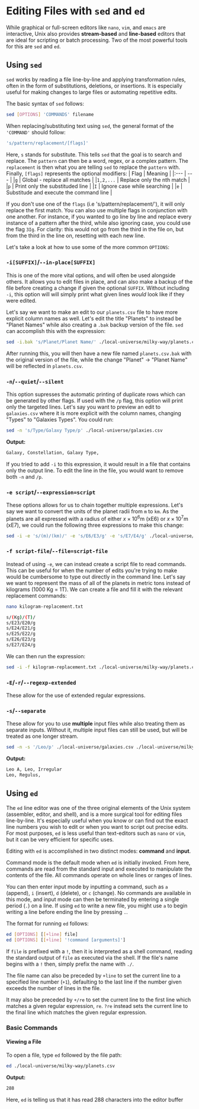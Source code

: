 # Editing Files with `sed` and `ed`
While graphical or full-screen editors like `nano`, `vim`, and `emacs` are interactive, Unix also provides **stream-based** and **line-based** editors that are ideal for scripting or batch processing. Two of the most powerful tools for this are `sed` and `ed`.
## Using `sed`
`sed` works by reading a file line-by-line and applying transformation rules, often in the form of substitutions, deletions, or insertions. It is especially useful for making changes to large files or automating repetitive edits.

The basic syntax of `sed` follows:
```bash
sed [OPTIONS] 'COMMANDS' filename
```
When replacing/substituting text using `sed`, the general format of the `'COMMAND'` should follow:
```bash
's/pattern/replacement/[flags]'
```
Here, `s` stands for substitute. This tells `sed` that the goal is to search and replace. The `pattern` can then be a word, regex, or a complex pattern. The `replacement` is then what you are telling `sed` to replace the `pattern` with. Finally, `[flags]` represents the optional modifiers:
| Flag       | Meaning                                 |
|:---        |  ---                                    |
|`g`         | Global - replace all matches            |
|`1,2,...`   | Replace only the nth match              |
|`p`         | Print only the substituded line         |
|`I`         | Ignore case while searching             |
|`e`         | Substitude and execute the command line |

If you don't use one of the `flags` (i.e 's/pattern/replacement/'), it will only replace the first match. You can also use multiple flags in conjunction with one another. For instance, if you wanted to go line by line and replace every instance of a pattern after the third, while also ignoring case, you could use the flag `3Ig`. For clarity: this would not go from the third in the file on, but from the third in the line on, resetting with each new line. 

Let's take a look at how to use some of the more common `OPTIONS`:
### `-i[SUFFIX]`/`--in-place[SUFFIX]`
This is one of the more vital options, and will often be used alongside others. It allows you to edit files in place, and can also make a backup of the file before creating a change if given the optional `SUFFIX`. Without including `-i`, this option will will simply print what given lines *would* look like if they were edited.

Let's say we want to make an edit to our `planets.csv` file to have more explicit column names as well. Let's edit the title "Planets" to instead be "Planet Names" while also creating a `.bak` backup version of the file. `sed` can accomplish this with the expression:
```bash
sed -i.bak 's/Planet/Planet Name/' ./local-universe/milky-way/planets.csv
```
After running this, you will then have a new file named `planets.csv.bak` with the original version of the file, while the change "Planet" $\to$ "Planet Name" will be reflected in `planets.csv`.
### `-n`/`--quiet`/`--silent`
This option supresses the automatic printing of duplicate rows which can be generated by other flags. If used with the `/p` flag, this option will print only the targeted lines. Let's say you want to preview an edit to `galaxies.csv` where it is more explicit with the column names, changing "Types" to "Galaxies Types". You could run:
```bash
sed -n 's/Type/Galaxy Type/p' ./local-universe/galaxies.csv
```
**Output:**
```bash
Galaxy, Constellation, Galaxy Type,
```
If you tried to add `-i` to this expression, it would result in a file that contains only the output line. To edit the line in the file, you would want to remove both `-n` and `/p`.
### `-e script`/`--expression=script`
These options allows for us to chain together multiple expressions. Let's say we want to convert the units of the planet radii from `m` to `km`. As the planets are all expressed with a radius of either $x \times 10^6$m (xE6) or $x \times 10^7$m (xE7), we could run the following three expressions to make this change:
```bash
sed -i -e 's/(m)/(km)/' -e 's/E6/E3/g' -e 's/E7/E4/g' ./local-universe/milky-way/planets.csv
```
### `-f script-file`/`--file=script-file`
Instead of using `-e`, we can instead create a script file to read commands. This can be useful for when the number of edits you're trying to make would be cumbersome to type out directly in the command line. Let's say we want to represent the mass of all of the planets in metric tons instead of kilograms (1000 Kg = 1T). We can create a file and fill it with the relevant replacement commands:
```bash
nano kilogram-replacement.txt
```
```bash
s/(Kg)/(T)/
s/E23/E20/g
s/E24/E21/g
s/E25/E22/g
s/E26/E23/g
s/E27/E24/g
```
We can then run the expression:
```bash
sed -i -f kilogram-replacement.txt ./local-universe/milky-way/planets.csv
```
### `-E`/`-r`/`--regexp-extended`
These allow for the use of extended regular expressions.

### `-s`/`--separate`
These allow for you to use **multiple** input files while also treating them as separate inputs. Without it, multiple input files can still be used, but will be treated as one longer stream.
```bash
sed -n -s '/Leo/p' ./local-universe/galaxies.csv ./local-universe/milky-way/constellations.csv
```
**Output:**
```bash
Leo A, Leo, Irregular
Leo, Regulus,
```
## Using `ed`
The `ed` line editor was one of the three original elements of the Unix system (assembler, editor, and shell), and is a more surgical tool for editing files line-by-line. It's especially useful when you know or can find out the exact line numbers you wish to edit or when you want to script out precise edits. For most purposes, `ed` is less useful than text-editors such as `nano` or `vim`, but it can be very efficient for specific uses. 

Editing with `ed` is accomplished in two distinct modes: **command** and **input**. 

Command mode is the default mode when `ed` is initially invoked. From here, commands are read from the standard input and executed to manipulate the contents of the file. All commands operate on whole lines or ranges of lines. 

You can then enter input mode by inputting a command, such as `a` (append), `i` (insert), `d` (delete), or `c` (change). No commands are available in this mode, and input mode can then be terminated by entering a single period (`.`) on a line. If using `ed` to write a new file, you might use `a` to begin writing a line before ending the line by pressing `.`.

The format for running `ed` follows:
```bash
ed [OPTIONS] [[+line] file]
ed [OPTIONS] [[+line] '!command [arguments]']
```
If `file` is prefixed with a `!`, then it is interpreted as a shell command, reading the standard output of `file` as executed via the shell. If the file's name begins with a `!` then, simply prefix the name with `./`. 

The file name can also be preceded by `+line` to set the current line to a specified line number (`+1`), defaulting to the last line if the number given exceeds the number of lines in the file. 

It may also be preceded by `+/re` to set the current line to the first line which matches a given regular expression, `re`. `?re` instead sets the current line to the final line which matches the given regular expression.
### Basic Commands
#### Viewing a File
To open a file, type `ed` followed by the file path:
```bash
ed ./local-universe/milky-way/planets.csv
```
**Output:**
```bash
288
```
Here, `ed` is telling us that it has read 288 characters into the editor buffer
